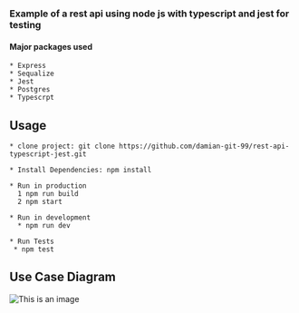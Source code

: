 ### Example of a rest api using node js with typescript and jest for testing

#### Major packages used
```
* Express
* Sequalize
* Jest
* Postgres
* Typescrpt
```


## Usage
```
* clone project: git clone https://github.com/damian-git-99/rest-api-typescript-jest.git

* Install Dependencies: npm install

* Run in production
  1 npm run build
  2 npm start

* Run in development
  * npm run dev

* Run Tests
 * npm test

```
## Use Case Diagram

![This is an image](https://i.ibb.co/Xz7QLxz/use-Case-Diagram.png)
